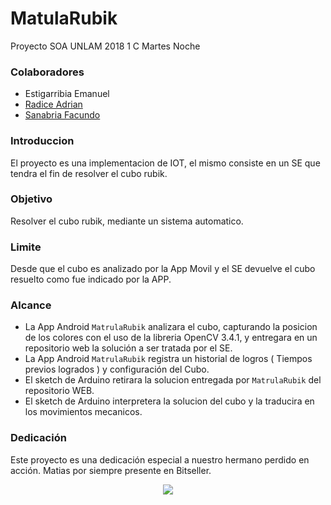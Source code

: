 # MatulaRubik
Proyecto SOA UNLAM 2018 1 C Martes Noche

### Colaboradores
- Estigarribia Emanuel
- [Radice Adrian](https://github.com/adrianRadice)
- [Sanabria Facundo](https://github.com/FockaSanabria)

### Introduccion
El proyecto es una implementacion de IOT, el mismo consiste en un SE que tendra el fin de resolver el cubo rubik. 

### Objetivo
Resolver el cubo rubik, mediante un sistema automatico.

### Limite
Desde que el cubo es analizado por la App Movil y el SE devuelve el cubo resuelto como fue indicado por la APP.

### Alcance
- La App Android `MatrulaRubik` analizara el cubo, capturando la posicion de los colores con el uso de la libreria OpenCV 3.4.1, y entregara en un repositorio web la solución a ser tratada por el SE.
- La App Android `MatrulaRubik` registra un historial de logros ( Tiempos previos logrados ) y configuración del Cubo.
- El sketch de Arduino retirara la solucion entregada por `MatrulaRubik` del repositorio WEB.
- El sketch de Arduino interpretera la solucion del cubo y la traducira en los movimientos mecanicos.


### Dedicación
Este proyecto es una dedicación especial a nuestro hermano perdido en acción. Matias por siempre presente en Bitseller.
<p align="center">
  
  <img src="https://user-images.githubusercontent.com/31006922/39163878-f394d140-4752-11e8-821f-0f31efdf559e.png">
  
</p>
